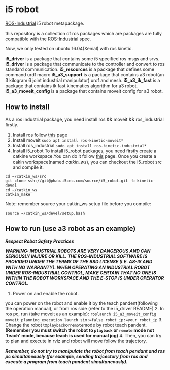 # i5 robot

[ROS-Industrial](http://wiki.ros.org/Industrial) i5 robot metapackage.

this repository is a collection of ros packages which are packages are fully compatible with the [ROS-Industrial](http://wiki.ros.org/Industrial) spec.

Now, we only tested on ubuntu 16.04(Xenial) with ros kinetic.

**i5_driver** is a package that contains some i5 specified ros msgs and srvs.
**i5_driver** is a package that communicate to the controller and convert to ros standard communication.
**i5_resources** is a package that defines some command urdf macro
**i5_a3_support** is a package that contains a3 robot(an 3 kilogram 6 joint industrial manipulator) urdf and mesh.
**i5_a3_ik_fast** is a package that contains ik fast kinematics algorithm for a3 robot.
**i5_a3_moveit_config** is a package that contains moveit config for a3 robot.


## How to install
As a ros industrial package, you need install ros && moveit && ros_industrial firstly.


1. Install ros follow [this](http://wiki.ros.org/kinetic/Installation/Ubuntu) page
2. Install moveit
`sudo apt install ros-kinetic-moveit*`
3. Install ros_industrial
`sudo apt install ros-kinetic-industrial*`	
4. Install i5_robot
To install i5_robot packages, you need firstly create a catkine workspace.You can do it follow [this](http://wiki.ros.org/ROS/Tutorials/InstallingandConfiguringROSEnvironment) page.
Once you create a cakin workspace(named *catkin_ws*), you can checkout the i5_robot src and compile it.
```
cd ~/catkin_ws/src
git clone ssh://git@phab.i5cnc.com/source/i5_robot.git -b kinetic-devel
cd ~/catkin_ws
catkin_make
```
Note: remember source your catkin_ws setup file before you compile:
```
source ~/catkin_ws/devel/setup.bash
```



## How to run (use a3 robot as an example)

***Respect Robot Safety Practices***

***WARNING: INDUSTRIAL ROBOTS ARE VERY DANGEROUS AND CAN SERIOUSLY INJURE OR KILL. THE ROS-INDUSTRIAL SOFTWARE IS PROVIDED UNDER THE TERMS OF THE BSD LICENSE (I.E. AS-IS AND WITH NO WARRANTY). WHEN OPERATING AN INDUSTRIAL ROBOT UNDER ROS-INDUSTRIAL CONTROL, MAKE CERTAIN THAT NO ONE IS WITHIN THE ROBOT WORKSPACE AND THE E-STOP IS UNDER OPERATOR CONTROL.***




1. Power on and enable the robot.

you can power on the robot and enable it by the teach pandent(following the operation manual),
or from ros side (refer to the i5_driver README)
2. In ros pc, run (take moveit as an example):
`roslaunch i5_a3_moveit_config moveit_planning_execution.launch sim:=false robot_ip:=your_robot_ip`
3. Change the robot to`playback`or`remote`mode by robot teach pandent. **(Remember you must switch the robot to `playback` or `remote` mode not 'teach' mode, because teach is used for manual jog)**
4. Then, you can try to plan and execute in rviz and robot will move follow the trajectory.

***Remember, do not try to manipulate the robot from teach pendant and ros pc simultaneously (for example, sending trajcectory from ros and execute a program from teach pandent simultaneously).***

